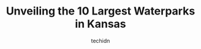 ---
layout: ampstory
image: https://i0.wp.com/paketmu.com/wp-content/uploads/2023/06/black-bob-bay-0-in-kansas-1686370741.jpeg?resize=640,853
author: techidn
featured: false
description: Explore the diverse Waterpark scene in Kansas, home to an incredible selection of 10 establishments catering to every taste. Whether youre in search of iconic favorites or undiscovered trea
title: Unveiling the 10 Largest Waterparks in Kansas
cover:
   title: Unveiling the 10 Largest Waterparks in Kansas
   subtitle: RICKPATE
   background: https://paketmu.com/wp-content/uploads/2023/06/black-bob-bay-0-in-kansas-1686370741.jpeg

pages: 
 - layout: thirds
   top: <h1>#1 Great Wolf Lodge Water Park | Kansas City</h1>
   bottom: "<p>After reading some of the reviews, we were thinking of canceling our trip. We are SO glad that we didnt. This place was an absolute blast!!The room was very clean, qui</p>"
   background: https://paketmu.com/wp-content/uploads/2023/06/black-bob-bay-1-in-kansas-1686370741.jpeg
   backgroundblur: true
 - layout: thirds
   top: <h1>#2 Rock River Rapids Aquatic Park</h1>
   bottom: "<p>I was super excited to hear that the cost of this water park was only $10! They had lots to do to keep a family with any aged kids busy! The staff is VERY well trained an</p>"
   background: https://paketmu.com/wp-content/uploads/2023/06/black-bob-bay-2-in-kansas-1686370742.jpeg
   cta:
      link: https://paketmu.com/unveiling-the-10-largest-waterparks-in-kansas/
      text: Unveiling the 10 Largest Waterparks in Kansas
 - layout: thirds
   top: <h1>#3 Kenwood Cove Aquatic Park</h1>
   bottom: "<p>Thoroughly enjoyed our time here! Staff were mostly pleasant, lifeguards are friendly but firm and quick to call someone down for doing something wrong. Has several water</p>"
   background: https://paketmu.com/wp-content/uploads/2023/06/black-bob-bay-3-in-kansas-1686370742.jpeg
   cta:
      link: https://paketmu.com/unveiling-the-10-largest-waterparks-in-kansas/
      text: Unveiling the 10 Largest Waterparks in Kansas
 - layout: thirds
   top: <h1>#4 The Bay Water Park</h1>
   bottom: "<p>7101 Longview Rd, Kansas City, MO 64134, United States</p>"
   background: https://images.unsplash.com/photo-1618556658017-fd9c732d1360?ixlib=rb-4.0.3&ixid=MnwxMjA3fDB8MHxwaG90by1wYWdlfHx8fGVufDB8fHx8&auto=format&fit=crop&w=640&h=853&q=80
   cta:
      link: https://paketmu.com/unveiling-the-10-largest-waterparks-in-kansas/
      text: Unveiling the 10 Largest Waterparks in Kansas
 - layout: thirds
   top: <h1>#5 Black Bob Bay</h1>
   bottom: "<p>14570 W 151st St, Olathe, KS 66062, United States</p>"
   background: https://plus.unsplash.com/premium_photo-1664640458616-3c74f8cb4589?ixlib=rb-4.0.3&ixid=MnwxMjA3fDB8MHxwaG90by1wYWdlfHx8fGVufDB8fHx8&auto=format&fit=crop&w=640&h=853&q=80
   cta:
      link: https://paketmu.com/unveiling-the-10-largest-waterparks-in-kansas/
      text: Unveiling the 10 Largest Waterparks in Kansas
 - layout: thirds
   top: <h1>#6 Long Branch Lagoon</h1>
   bottom: "<p>111 4th Ave, Dodge City, KS 67801, United States</p>"
   background: https://images.unsplash.com/photo-1604871000636-074fa5117945?ixlib=rb-4.0.3&ixid=MnwxMjA3fDB8MHxwaG90by1wYWdlfHx8fGVufDB8fHx8&auto=format&fit=crop&w=640&h=853&q=80
   cta:
      link: https://paketmu.com/unveiling-the-10-largest-waterparks-in-kansas/
      text: Unveiling the 10 Largest Waterparks in Kansas
 - layout: thirds
   top: <h1>#7 Splash Aqua Park</h1>
   bottom: "<p>860 W Steeple Bay Pkwy, Wichita, KS 67217, United States</p>"
   background: https://images.unsplash.com/photo-1496096265110-f83ad7f96608?ixlib=rb-4.0.3&ixid=MnwxMjA3fDB8MHxwaG90by1wYWdlfHx8fGVufDB8fHx8&auto=format&fit=crop&w=640&h=853&q=80
   cta:
      link: https://paketmu.com/unveiling-the-10-largest-waterparks-in-kansas/
      text: Unveiling the 10 Largest Waterparks in Kansas
 - layout: thirds
   middle: Continue reading...
   background: https://images.unsplash.com/photo-1549241520-425e3dfc01cb?ixlib=rb-4.0.3&ixid=MnwxMjA3fDB8MHxwaG90by1wYWdlfHx8fGVufDB8fHx8&auto=format&fit=crop&w=640&h=853&q=80
   cta:
      link: https://paketmu.com/unveiling-the-10-largest-waterparks-in-kansas/
      text: Unveiling the 10 Largest Waterparks in Kansas
      
---